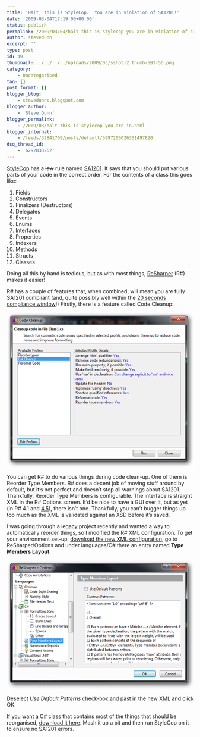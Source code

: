 ```yaml
---
title: 'Halt, this is StyleCop.  You are in violation of SA1201!'
date: '2009-03-04T17:19:00+00:00'
status: publish
permalink: /2009/03/04/halt-this-is-stylecop-you-are-in-violation-of-sa1201
author: stevedunn
excerpt: ''
type: post
id: 49
thumbnail: ../../../../uploads/2009/03/sshot-2_thumb-5B3-5D.png
category:
    - Uncategorised
tag: []
post_format: []
blogger_blog:
    - stevedunns.blogspot.com
blogger_author:
    - 'Steve Dunn'
blogger_permalink:
    - /2009/03/halt-this-is-stylecop-you-are-in.html
blogger_internal:
    - /feeds/32841709/posts/default/5997206026351497820
dsq_thread_id:
    - '6292833262'
---
```

[StyleCop](http://code.msdn.microsoft.com/sourceanalysis) has a <strike>law</strike> rule named [SA1201](http://www.thewayithink.co.uk/stylecop/sa1201.htm). It says that you should put various parts of your code in the correct order. For the contents of a class this goes like:

1. Fields
2. Constructors
3. Finalizers (Destructors)
4. Delegates
5. Events
6. Enums
7. Interfaces
8. Properties
9. Indexers
10. Methods
11. Structs
12. Classes

Doing all this by hand is tedious, but as with most things, [ReSharper](http://www.jetbrains.com/resharper/) (R#) makes it easier!

R# has a couple of features that, when combined, will mean you are fully SA1201 compliant (and, quite possibly well within the [20 seconds compliance window](http://www.entertonement.com/clips/39146/You-have-20-seconds-to-comply)!) Firstly, there is a feature called Code Cleanup:

[![sshot-2](../../../../uploads/2009/03/sshot-2_thumb-5B3-5D.png "sshot-2")](/wp-content/uploads/2009/03/sshot-2_thumb-5B3-5D.png)

You can get R# to do various things during code clean-up. One of them is Reorder Type Members. R# does a decent job of moving stuff around by default, but it’s not perfect and doesn’t stop all warnings about SA1201. Thankfully, Reorder Type Members is configurable. The interface is straight XML in the R# Options screen. It’d be nice to have a GUI over it, but as yet (in R# 4.1 and [4.5](http://www.jetbrains.net/confluence/display/ReSharper/ReSharper+4.5+Nightly+Builds)), there isn’t one. Thankfully, you can’t bugger things up too much as the XML is validated against an XSD before it’s saved.

I was going through a legacy project recently and wanted a way to automatically reorder things, so I modified the R# XML configuration. To get your environment set-up, [download the new XML configuration](http://stevedunns.googlepages.com/ReSharperReorderTypeMembersConfigura.xml), go to ReSharper/Options and under languages/C# there an entry named **Type Members Layout**.

[![sshot-3](../../../../uploads/2009/03/sshot-3_thumb-5B3-5D.png "sshot-3")](/wp-content/uploads/2009/03/sshot-3_thumb-5B3-5D.png)

Deselect *Use Default Patterns* check-box and past in the new XML and click OK.

If you want a C# class that contains most of the things that should be reorganised, [download it here](http://stevedunns.googlepages.com/Class1.cs). Mash it up a bit and then run StyleCop on it to ensure no SA1201 errors.